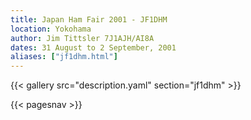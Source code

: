 ```yaml
---
title: Japan Ham Fair 2001 - JF1DHM
location: Yokohama
author: Jim Tittsler 7J1AJH/AI8A
dates: 31 August to 2 September, 2001
aliases: ["jf1dhm.html"]
---
```


{{< gallery src="description.yaml" section="jf1dhm" >}}

{{< pagesnav >}}
